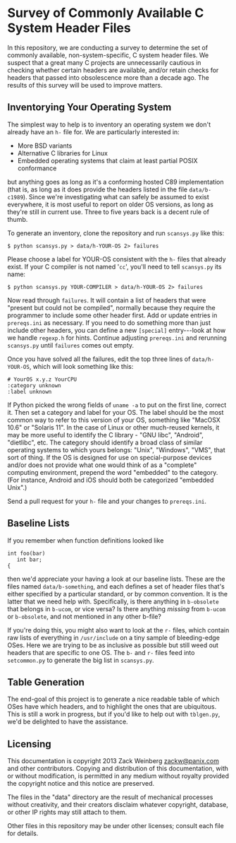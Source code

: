 # Survey of Commonly Available C System Header Files

In this repository, we are conducting a survey to determine the set of
commonly available, non-system-specific, C system header files.  We
suspect that a great many C projects are unnecessarily cautious in
checking whether certain headers are available, and/or retain checks
for headers that passed into obsolescence more than a decade ago.  The
results of this survey will be used to improve matters.

## Inventorying Your Operating System

The simplest way to help is to inventory an operating system we don't
already have an `h-` file for.  We are particularly interested in:

 * More BSD variants
 * Alternative C libraries for Linux
 * Embedded operating systems that claim at least partial POSIX
   conformance

but anything goes as long as it's a conforming hosted C89
implementation (that is, as long as it does provide the headers listed
in the file `data/b-c1989`).  Since we're investigating what can
safely be assumed to exist everywhere, it is most useful to report on
older OS versions, as long as they're still in current use.  Three to
five years back is a decent rule of thumb.

To generate an inventory, clone the repository and run `scansys.py`
like this:

    $ python scansys.py > data/h-YOUR-OS 2> failures

Please choose a label for YOUR-OS consistent with the `h-` files that
already exist.  If your C compiler is not named '`cc`', you'll need to
tell `scansys.py` its name:

    $ python scansys.py YOUR-COMPILER > data/h-YOUR-OS 2> failures

Now read through `failures`.  It will contain a list of headers that
were "present but could not be compiled", normally because they
require the programmer to include some other header first.  Add or
update entries in `prereqs.ini` as necessary.  If you need to do
something more than just include other headers, you can define a new
`[special]` entry---look at how we handle `regexp.h` for hints.
Continue adjusting `prereqs.ini` and rerunning `scansys.py` until
`failures` comes out empty.

Once you have solved all the failures, edit the top three lines of
`data/h-YOUR-OS`, which will look something like this:

    # YourOS x.y.z YourCPU
    :category unknown
    :label unknown

If Python picked the wrong fields of `uname -a` to put on the first
line, correct it.  Then set a category and label for your OS.  The
label should be the most common way to refer to this version of your
OS, something like "MacOSX 10.6" or "Solaris 11".  In the case of
Linux or other much-reused kernels, it may be more useful to identify
the C library - "GNU libc", "Android", "dietlibc", etc.  The category
should identify a broad class of similar operating systems to which
yours belongs: "Unix", "Windows", "VMS", that sort of thing.  If the
OS is designed for use on special-purpose devices and/or does not
provide what one would think of as a "complete" computing environment,
prepend the word "embedded" to the category.  (For instance, Android
and iOS should both be categorized "embedded Unix".)

Send a pull request for your `h-` file and your changes to `prereqs.ini`.

## Baseline Lists

If you remember when function definitions looked like

    int foo(bar)
       int bar;
    {

then we'd appreciate your having a look at our baseline lists.  These
are the files named `data/b-something`, and each defines a set of
header files that's either specified by a particular standard, or by
common convention.  It is the latter that we need help with.
Specifically, is there anything in `b-obsolete` that belongs in
`b-ucom`, or vice versa?  Is there anything *missing* from `b-ucom` or
`b-obsolete`, and not mentioned in any other b-file?

If you're doing this, you might also want to look at the `r-` files,
which contain raw lists of everything in `/usr/include` on a tiny
sample of bleeding-edge OSes.  Here we are trying to be as inclusive
as possible but still weed out headers that are specific to one OS.
The `b-` and `r-` files feed into `setcommon.py` to generate the big
list in `scansys.py`.

## Table Generation

The end-goal of this project is to generate a nice readable table of
which OSes have which headers, and to highlight the ones that are
ubiquitous.  This is still a work in progress, but if you'd like to
help out with `tblgen.py`, we'd be delighted to have the assistance.

## Licensing

This documentation is copyright 2013 Zack Weinberg <zackw@panix.com>
and other contributors.  Copying and distribution of this
documentation, with or without modification, is permitted in any
medium without royalty provided the copyright notice and this notice
are preserved.

The files in the "data" directory are the result of mechanical
processes without creativity, and their creators disclaim whatever
copyright, database, or other IP rights may still attach to them.

Other files in this repository may be under other licenses; consult
each file for details.
